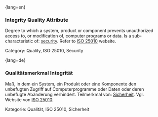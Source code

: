 {lang=en}
### Integrity Quality Attribute
Degree to which a system, product or component prevents unauthorized access to, or modification of, computer programs or data.
Is a sub-characteristic of: [security](#term-security-quality-attribute).
Refer to [ISO 25010](http://iso25000.com/index.php/en/iso-25000-standards/iso-25010) website.

Category: Quality, ISO 25010, Security

{lang=de}
### Qualitätsmerkmal Integrität

Maß, in dem ein System, ein Produkt oder eine Komponente den
unbefugten Zugriff auf Computerprogramme oder Daten oder deren
unbefugte Abänderung verhindert. Teilmerkmal von:
[Sicherheit](#term-security-quality-attribute). Vgl. Website von [ISO
25010](http://iso25000.com/index.php/en/iso-25000-standards/iso-25010).

Kategorie: Qualität, ISO 25010, Sicherheit
